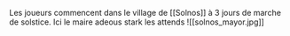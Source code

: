 Les joueurs commencent dans le village de [[Solnos]] à 3 jours de marche de solstice. 
Ici le maire adeous stark les attends
![[solnos_mayor.jpg]]